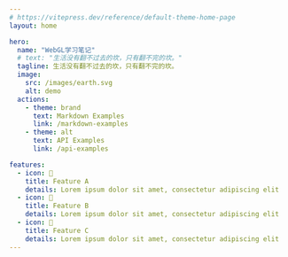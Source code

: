 ```yaml
---
# https://vitepress.dev/reference/default-theme-home-page
layout: home

hero:
  name: "WebGL学习笔记"
  # text: "生活没有翻不过去的坎，只有翻不完的坎。"
  tagline: 生活没有翻不过去的坎，只有翻不完的坎。
  image:
    src: /images/earth.svg
    alt: demo
  actions:
    - theme: brand
      text: Markdown Examples
      link: /markdown-examples
    - theme: alt
      text: API Examples
      link: /api-examples

features:
  - icon: 🦾
    title: Feature A
    details: Lorem ipsum dolor sit amet, consectetur adipiscing elit
  - icon: 🎪
    title: Feature B
    details: Lorem ipsum dolor sit amet, consectetur adipiscing elit
  - icon: 👐
    title: Feature C
    details: Lorem ipsum dolor sit amet, consectetur adipiscing elit
---
```


